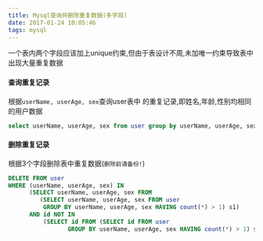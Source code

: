 ```yaml
---
title: Mysql查询并删除重复数据(多字段)
date: 2017-01-24 10:05:46
tags: mysql
---
```

一个表内两个字段应该加上unique约束,但由于表设计不周,未加唯一约束导致表中出现大量重复数据

#### 查询重复记录
根据`userName, userAge, sex`查询user表中 的重复记录,即姓名,年龄,性别均相同的用户数据
```sql
select userName, userAge, sex from user group by userName, userAge, sex having count(*) > 1
```
<!-- more -->

#### 删除重复记录
根据3个字段删除表中重复数据(`删除前请备份!`)
```sql
DELETE FROM user
WHERE (userName, userAge, sex) IN
      (SELECT userName, userAge, sex FROM
         (SELECT userName, userAge, sex FROM user
          GROUP BY userName, userAge, sex HAVING count(*) > 1) s1)
      AND id NOT IN
          (SELECT id FROM (SELECT id FROM user
                 GROUP BY userName, userAge, sex HAVING count(*) > 1) s2);
```

